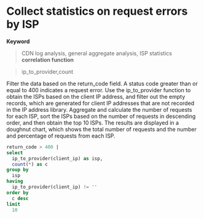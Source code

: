 # Collect statistics on request errors by ISP

**Keyword**

> CDN log analysis, general aggregate analysis, ISP statistics
> **correlation function**

> ip_to_provider,count

Filter the data based on the return_code field. A status code greater than or equal to 400 indicates a request error. Use the ip_to_provider function to obtain the ISPs based on the client IP address, and filter out the empty records, which are generated for client IP addresses that are not recorded in the IP address library. Aggregate and calculate the number of requests for each ISP, sort the ISPs based on the number of requests in descending order, and then obtain the top 10 ISPs.
The results are displayed in a doughnut chart, which shows the total number of requests and the number and percentage of requests from each ISP.

```SQL
return_code > 400 |
select
  ip_to_provider(client_ip) as isp,
  count(*) as c
group by
  isp
having
  ip_to_provider(client_ip) != ''
order by
  c desc
limit
  10
```
